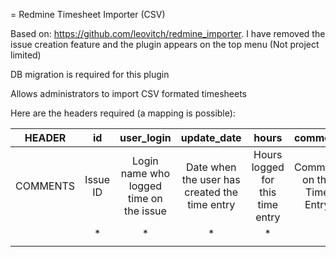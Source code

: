 = Redmine Timesheet Importer (CSV)

Based on:
https://github.com/leovitch/redmine_importer. I have removed the issue creation feature and the plugin appears on the top menu (Not project limited)

DB migration is required for this plugin

Allows administrators to import CSV formated timesheets

Here are the headers required (a mapping is possible):

| HEADER | id | user_login | update_date | hours | comment | activity | notes |
|----------|:--------:|:---------------------------------------:|:---------------------------------------------:|:--------------------------------:|:-------------------------:|:-------------:|:--------------------------------------:|
| COMMENTS | Issue ID | Login name who logged time on the issue | Date when the user has created the time entry | Hours logged for this time entry | Comment on the Time Entry | Activity type | Notes which will appear in the history |
|  | * | * | * | * |  | * |  |
|  |  |  |  |  |  |  |  |